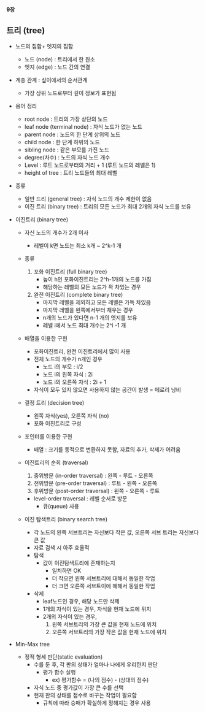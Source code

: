 #### 9장

## 트리 (tree)

- 노드의 집합+ 엣지의 집합

  - 노드 (node) : 트리에서 한 원소
  - 엣지 (edge) : 노드 간의 연결

- 계층 관계 : 싶이에서의 순서관계

  - 가장 상위 노드로부터 깊이 정보가 표현됨

- 용어 정리

  - root node : 트리의 가장 상단의 노드
  - leaf node (terminal node) : 자식 노드가 없는 노드
  - parent node : 노드의 한 단계 상위의 노드
  - child node : 한 단계 하위의 노드
  - sibling node : 같은 부모를 가진 노드
  - degree(차수) : 노드의 자식 노드 개수
  - Level : 루트 노드로부터의 거리 + 1 (루트 노드의 레벨은 1)
  - height of tree : 트리 노드들의 최대 레벨

- 종류

  - 일반 드리 (general tree) : 자식 노드의 개수 제한이 없음
  - 이진 트리 (binary tree) : 트리의 모든 노드가 최대 2개의 자식 노드를 보유

- 이진트리 (binary tree)

  - 자신 노드의 개수가 2개 이사 
    - 레벨이 k면 노드는 최소 k개 ~ 2^k-1 개
  - 종류
    1. 포화 이진트리 (full binary tree) 
       - 높이 h인 포화이진트리는 2^h-1개의 노드를 가짐
       - 해당하는 레벨의 모든 노드가 꽉 차있는 경우
    2. 완전 이진트리 (complete binary tree)
       - 마지막 레벨을 제외하고 모든 레벨은 가득 차있음
       - 마지막 레벨을 왼쪽에서부터 채우는 경우
       - n개의 노드가 있다면 n-1 개의 엣지를 보유
       - 레벨 i에서 노드 최대 개수는 2^i -1 개

  - 배열을 이용한 구현
    - 포화이진트리, 완전 이진트리에서 많이 사용
    - 전체 노드의 개수가 n개인 경우
      - 노드 i의 부모 : i/2
      - 노드 i의 왼쪽 자식 : 2i
      - 노드 i의 오른쪽 자식 : 2i + 1
    - 자식이 모두 있지 않으면 사용하지 않는 공간이 발생 = 메로리 낭비
  - 결정 트리 (decision tree) 
    - 왼쪽 자식(yes), 오른쪽 자식 (no)
    - 포화 이진트리로 구성
  - 포인터를 이용한 구현
    - 배열 : 크기를 동적으로 변환하지 못함, 자료의 추가, 삭제가 어려움

  - 이진트리의 순회 (traversal)

    1. 중위방문 (in-order traversal) : 왼쪽 - 루트 - 오른쪽
    2. 전위방문 (pre-order traversal) : 루트 - 왼쪽 - 오른쪽
    3. 후위방문 (post-order traversal) : 왼쪽 - 오른쪽 - 루트

    - level-order traversal : 레벨 순서로 방문
      - 큐(queue) 사용

  - 이진 탐색트리 (binary search tree)

    - 각 노드의 왼쪽 서브트리는 자신보다 작은 값, 오른쪽 서브 트리는 자신보다 큰 값
    - 자료 검색 시 아주 효율적
    - 탐색
      - 값이 이진탐색트리에 존재하는지
        - 일치하면 OK
        - 더 작으면 왼쪽 서브트리에 대해서 동일한 작업
        - 더 크면 오른쪽 서브트이에 해해서 동일한 작업
    - 삭제
      - leaf노드인 경우, 해당 노드만 삭제
      - 1개의 자식이 있는 경우, 자식을 현재 노드에 위치
      - 2개의 자식이 있는 경우,
        1. 왼쪽 서브트리의 가장 큰 값을 현재 노드에 위치
        2. 오른쪽 서브트리의 가장 작은 값을 현재 노드에 위치

- Min-Max tree
  - 정적 형세 판단(static evaluation)	
    - 수를 둔 후, 각 판의 상태가 얼마나 나에게 유리한지 판단
      - 평가 함수 실행
        - ex) 평가함수 = (나의 점수) - (상대의 점수)
    - 자식 노드 중 평가값이 가장 큰 수를 선택
    - 현재 판의 상태를 점수로 바꾸는 작업이 필요함
      - 규칙에 따라 승패가 확실하게 정해지는 경우 사용